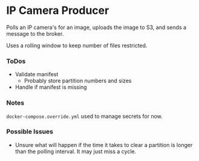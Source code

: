 # IP Camera Producer

Polls an IP camera's for an image, uploads the image to S3, and sends a message to the broker.

Uses a rolling window to keep number of files restricted.

### ToDos

- Validate manifest
  - Probably store partition numbers and sizes
- Handle if manifest is missing

### Notes

`docker-compose.override.yml` used to manage secrets for now.

### Possible Issues

- Unsure what will happen if the time it takes to clear a partition is longer than the polling interval. It may just miss a cycle.
